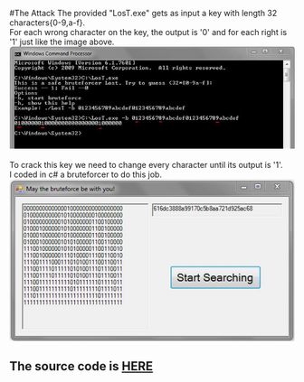 #The Attack
The provided "LosT.exe" gets as input a key with length 32 characters{0-9,a-f}.</br>For each wrong character on the key, the output is '0' and for each right is '1' just like the image above.</br><img src="pictures/givenEXE.JPG"  /></br></br>To crack this key we need to change every character until its output is '1'.</br>I coded in c# a bruteforcer to do this job.</br><img src="pictures/Bruteforcer.JPG" /></br>
## The source code is [HERE](https://github.com/FournarakisKostas/CTF/tree/master/Juniors-CTF/BruteForcer)
